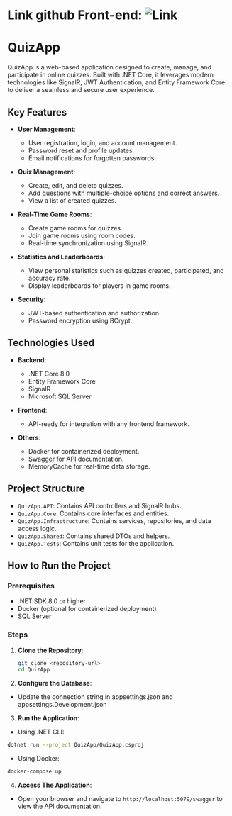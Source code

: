 # Link github Front-end: ![Link](https://github.com/dinhcongpham/quiz-app-vite)

# QuizApp

QuizApp is a web-based application designed to create, manage, and participate in online quizzes. Built with .NET Core, it leverages modern technologies like SignalR, JWT Authentication, and Entity Framework Core to deliver a seamless and secure user experience.

## Key Features

- **User Management**:
  - User registration, login, and account management.
  - Password reset and profile updates.
  - Email notifications for forgotten passwords.

- **Quiz Management**:
  - Create, edit, and delete quizzes.
  - Add questions with multiple-choice options and correct answers.
  - View a list of created quizzes.

- **Real-Time Game Rooms**:
  - Create game rooms for quizzes.
  - Join game rooms using room codes.
  - Real-time synchronization using SignalR.

- **Statistics and Leaderboards**:
  - View personal statistics such as quizzes created, participated, and accuracy rate.
  - Display leaderboards for players in game rooms.

- **Security**:
  - JWT-based authentication and authorization.
  - Password encryption using BCrypt.

## Technologies Used

- **Backend**:
  - .NET Core 8.0
  - Entity Framework Core
  - SignalR
  - Microsoft SQL Server

- **Frontend**:
  - API-ready for integration with any frontend framework.

- **Others**:
  - Docker for containerized deployment.
  - Swagger for API documentation.
  - MemoryCache for real-time data storage.

## Project Structure

- `QuizApp.API`: Contains API controllers and SignalR hubs.
- `QuizApp.Core`: Contains core interfaces and entities.
- `QuizApp.Infrastructure`: Contains services, repositories, and data access logic.
- `QuizApp.Shared`: Contains shared DTOs and helpers.
- `QuizApp.Tests`: Contains unit tests for the application.

## How to Run the Project

### Prerequisites

- .NET SDK 8.0 or higher
- Docker (optional for containerized deployment)
- SQL Server

### Steps

1. **Clone the Repository**:
   ```bash
   git clone <repository-url>
   cd QuizApp
   ```
2. **Configure the Database**:
- Update the connection string in appsettings.json and appsettings.Development.json
3. **Run the Application**:
- Using .NET CLI:
```bash
dotnet run --project QuizApp/QuizApp.csproj
```
- Using Docker:
```bash
docker-compose up
```
4. **Access The Application**:
- Open your browser and navigate to `http://localhost:5079/swagger` to view the API documentation.